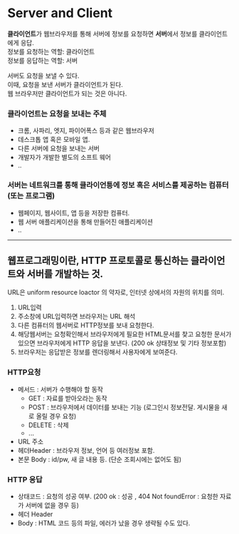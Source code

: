 # Server and Client

**클라이언트**가 웹브라우저를 통해 서버에 정보를 요청하면 **서버**에서 정보를 클라이언트에게 응답.<br>
정보를 요청하는 역할: 클라이언트<br>
정보를 응답하는 역할: 서버

서버도 요청을 보낼 수 있다. <br>
이때, 요청을 보낸 서버가 클라이언트가 된다.<br>
웹 브라우저만 클라이언트가 되는 것은 아니다.

### 클라이언트는 요청을 보내는 주체
- 크롬, 사파리, 엣지, 파이어폭스 등과 같은 웹브라우저
- 데스크톱 앱 혹은 모바일 앱.
- 다른 서버에 요청을 보내는 서버
- 개발자가 개발한 별도의 소프트 웨어
- ..

### 서버는 네트워크를 통해 클라이언틍에 정보 혹은 서비스를 제공하는 컴퓨터(또는 프로그램)
- 웹페이지, 웹사이트, 앱 등을 저장한 컴퓨터.
- 웹 서버 애플리케이션을 통해 만들어진 애플리케이션
- ..

---

## 웹프로그래밍이란, HTTP 프로토콜로 통신하는 클라이언트와 서버를 개발하는 것.

URL은 uniform resource loactor 의 약자로, 인터넷 상에서의 자원의 위치를 의미.

1. URL입력
2. 주소창에 URL입력하면 브라우저는 URL 해석 
3. 다른 컴퓨터의 웹서버로 HTTP정보를 보내 요청한다.
4. 해당웹서버는 요청확인해서 브라우저에게 필요한 HTML문서를 찾고 요청한 문서가 있으면 브라우저에게 HTTP 응답을 보낸다. (200 ok 상태정보 및 기타 정보포함)
5. 브라우저는 응답받은 정보를 렌더링해서 사용자에게 보여준다.

### HTTP요청
- 메서드 : 서버가 수행해야 할 동작 
    - GET    : 자료를 받아오라는 동작
    - POST   : 브라우저에서 데이터를 보내는 기능 (로그인시 정보전달. 게시물을 새로 올릴 경우 요청)
    - DELETE : 삭제
    - ...
- URL 주소
- 헤더Header : 브라우저 정보, 언어 등 여러정보 포함.
- 본문 Body  : id/pw, 새 글 내용 등. (단순 조회시에는 없어도 됨)

### HTTP 응답
- 상태코드  : 요청의 성공 여부. (200 ok : 성공 , 404 Not foundError : 요청한 자료가 서버에 없을 경우 등)
- 헤더 Header
- Body : HTML 코드 등의 파일, 에러가 났을 경우 생략될 수도 있다.
